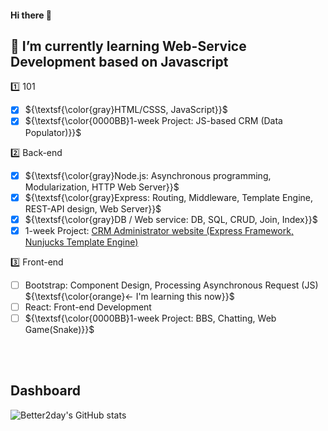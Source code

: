 #### Hi there 👋

## 🌱 I’m currently learning Web-Service Development based on Javascript  
  
1️⃣ 101  
- [x] ${\textsf{\color{gray}HTML/CSSS, JavaScript}}$  
- [x] ${\textsf{\color{0000BB}1-week Project: JS-based CRM (Data Populator)}}$  

2️⃣ Back-end  
- [x] ${\textsf{\color{gray}Node.js: Asynchronous programming, Modularization, HTTP Web Server}}$  
- [x] ${\textsf{\color{gray}Express: Routing, Middleware, Template Engine, REST-API design, Web Server}}$  
- [x] ${\textsf{\color{gray}DB / Web service: DB, SQL, CRUD, Join, Index}}$  
- [x] 1-week Project: [CRM Administrator website (Express Framework, Nunjucks Template Engine)](https://github.com/Better2day/sesac_js2/tree/main/6.crm/8.project#crm-project)
  
3️⃣ Front-end  
- [ ] Bootstrap: Component Design, Processing Asynchronous Request (JS) ${\textsf{\color{orange}← I'm learning this now}}$  
- [ ] React: Front-end Development  
- [ ] ${\textsf{\color{0000BB}1-week Project: BBS, Chatting, Web Game(Snake)}}$  
  
<br/><br/>
## Dashboard
  
![Better2day's GitHub stats](https://github-readme-stats.vercel.app/api?username=Better2day&hide=contribs,prs&show_icons=true&theme=tokyonight)


<!--
**Better2day/Better2day** is a ✨ _special_ ✨ repository because its `README.md` (this file) appears on your GitHub profile.

Here are some ideas to get you started:

- 🔭 I’m currently working on ...

- 👯 I’m looking to collaborate on ...
- 🤔 I’m looking for help with ...
- 💬 Ask me about ...
- 📫 How to reach me: ...
- 😄 Pronouns: ...
- ⚡ Fun fact: ...
-->
